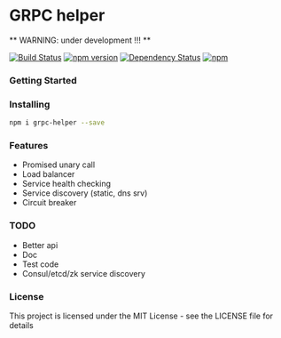# GRPC helper

** WARNING: under development !!! **

[![Build Status](https://travis-ci.org/xizhibei/grpc-helper.svg?branch=master&style=flat)](https://travis-ci.org/xizhibei/grpc-helper)
[![npm version](https://badge.fury.io/js/grpc-helper.svg?style=flat)](http://badge.fury.io/js/grpc-helper)
[![Dependency Status](https://img.shields.io/david/xizhibei/grpc-helper.svg?style=flat)](https://david-dm.org/xizhibei/grpc-helper)
[![npm](https://img.shields.io/npm/l/grpc-helper.svg)](https://github.com/xizhibei/grpc-helper/blob/master/LICENSE)

### Getting Started

### Installing

```bash
npm i grpc-helper --save
```

### Features

- Promised unary call
- Load balancer
- Service health checking
- Service discovery (static, dns srv)
- Circuit breaker

### TODO
- Better api
- Doc
- Test code
- Consul/etcd/zk service discovery


### License
This project is licensed under the MIT License - see the LICENSE file for details
